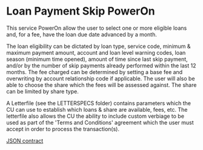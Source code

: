 
# Loan Payment Skip PowerOn

This service PowerOn allow the user to select one or more eligible loans and, for a fee, have the loan due date advanced by a month.

The loan eligibility can be dictated by loan type, service code, minimum & maximum payment amount, account and loan level warning codes, loan season (minimum time opened), amount of time since last skip payment, and/or by the number of skip payments already performed within the last 12 months. The fee charged can be determined by setting a base fee and overwriting by account relationship code if applicable. The user will also be able to choose the share which the fees will be assessed against. The share can be limited by share type.

A Letterfile (see the LETTERSPECS folder) contains parameters which the CU can use to establish which loans & share are available, fees, etc.  The letterfile also allows the CU the ability to include custom verbiage to be used as part of the 'Terms and Conditions' agreement which the user must accept in order to process the transaction(s).

[JSON contract](https://github.com/Banno/banno-powerons/tree/master/loan-payment-skip/loan-payment-skip-json-contract.md)
